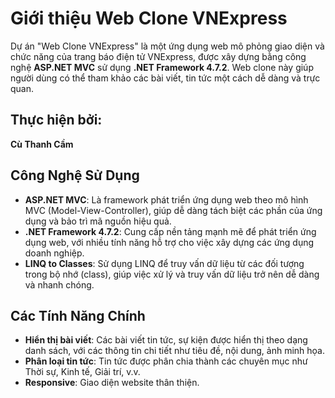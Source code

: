 # Giới thiệu Web Clone VNExpress

Dự án "Web Clone VNExpress" là một ứng dụng web mô phỏng giao diện và chức năng của trang báo điện tử VNExpress, được xây dựng bằng công nghệ **ASP.NET MVC** sử dụng **.NET Framework 4.7.2**. Web clone này giúp người dùng có thể tham khảo các bài viết, tin tức một cách dễ dàng và trực quan.

## Thực hiện bởi: 
**Cù Thanh Cầm**

## Công Nghệ Sử Dụng

- **ASP.NET MVC**: Là framework phát triển ứng dụng web theo mô hình MVC (Model-View-Controller), giúp dễ dàng tách biệt các phần của ứng dụng và bảo trì mã nguồn hiệu quả.
- **.NET Framework 4.7.2**: Cung cấp nền tảng mạnh mẽ để phát triển ứng dụng web, với nhiều tính năng hỗ trợ cho việc xây dựng các ứng dụng doanh nghiệp.
- **LINQ to Classes**: Sử dụng LINQ để truy vấn dữ liệu từ các đối tượng trong bộ nhớ (class), giúp việc xử lý và truy vấn dữ liệu trở nên dễ dàng và nhanh chóng.

## Các Tính Năng Chính

- **Hiển thị bài viết**: Các bài viết tin tức, sự kiện được hiển thị theo dạng danh sách, với các thông tin chi tiết như tiêu đề, nội dung, ảnh minh họa.
- **Phân loại tin tức**: Tin tức được phân chia thành các chuyên mục như Thời sự, Kinh tế, Giải trí, v.v.
- **Responsive**: Giao diện website thân thiện.


